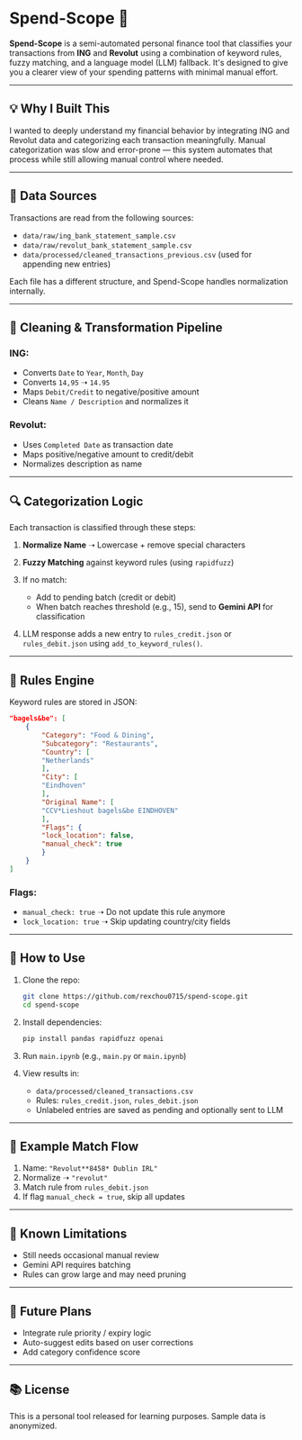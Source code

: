 # Spend-Scope 🧾

**Spend-Scope** is a semi-automated personal finance tool that classifies your transactions from **ING** and **Revolut** using a combination of keyword rules, fuzzy matching, and a language model (LLM) fallback. It's designed to give you a clearer view of your spending patterns with minimal manual effort.

---

## 💡 Why I Built This

I wanted to deeply understand my financial behavior by integrating ING and Revolut data and categorizing each transaction meaningfully. Manual categorization was slow and error-prone — this system automates that process while still allowing manual control where needed.

---

## 📂 Data Sources

Transactions are read from the following sources:

* `data/raw/ing_bank_statement_sample.csv`
* `data/raw/revolut_bank_statement_sample.csv`
* `data/processed/cleaned_transactions_previous.csv` (used for appending new entries)

Each file has a different structure, and Spend-Scope handles normalization internally.

---

## 🧼 Cleaning & Transformation Pipeline

### ING:

* Converts `Date` to `Year`, `Month`, `Day`
* Converts `14,95` ➝ `14.95`
* Maps `Debit/Credit` to negative/positive amount
* Cleans `Name / Description` and normalizes it

### Revolut:

* Uses `Completed Date` as transaction date
* Maps positive/negative amount to credit/debit
* Normalizes description as name

---

## 🔍 Categorization Logic

Each transaction is classified through these steps:

1. **Normalize Name** ➝ Lowercase + remove special characters
2. **Fuzzy Matching** against keyword rules (using `rapidfuzz`)
3. If no match:

   * Add to pending batch (credit or debit)
   * When batch reaches threshold (e.g., 15), send to **Gemini API** for classification
4. LLM response adds a new entry to `rules_credit.json` or `rules_debit.json` using `add_to_keyword_rules()`.

---

## 🧠 Rules Engine

Keyword rules are stored in JSON:

```json
"bagels&be": [
    {
        "Category": "Food & Dining",
        "Subcategory": "Restaurants",
        "Country": [
        "Netherlands"
        ],
        "City": [
        "Eindhoven"
        ],
        "Original Name": [
        "CCV*Lieshout bagels&be EINDHOVEN"
        ],
        "Flags": {
        "lock_location": false,
        "manual_check": true
        }   
    }   
]
```

### Flags:

* `manual_check: true` ➝ Do not update this rule anymore
* `lock_location: true` ➝ Skip updating country/city fields

---

## 🚀 How to Use

1. Clone the repo:

   ```bash
   git clone https://github.com/rexchou0715/spend-scope.git
   cd spend-scope
   ```

2. Install dependencies:

   ```bash
   pip install pandas rapidfuzz openai
   ```

3. Run `main.ipynb` (e.g., `main.py` or `main.ipynb`)

4. View results in:

   * `data/processed/cleaned_transactions.csv`
   * Rules: `rules_credit.json`, `rules_debit.json`
   * Unlabeled entries are saved as pending and optionally sent to LLM

---

## 🧪 Example Match Flow

1. Name: `"Revolut**8458* Dublin IRL"`
2. Normalize ➝ `"revolut"`
3. Match rule from `rules_debit.json`
4. If flag `manual_check = true`, skip all updates

---


## 📌 Known Limitations

* Still needs occasional manual review
* Gemini API requires batching
* Rules can grow large and may need pruning

---

## 🌱 Future Plans

* Integrate rule priority / expiry logic
* Auto-suggest edits based on user corrections
* Add category confidence score

---

## 📚 License

This is a personal tool released for learning purposes. Sample data is anonymized.


